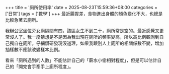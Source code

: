 +++
title = '廁所使用率'
date = 2025-08-23T15:59:36+08:00
categories = ['日常']
tags = ['數學']
+++
最近腸胃差，食物進出身體的顏色變化不大，也總是比較急著去廁所。

我辦公室坐位旁女廁隔間有四，該區女生不到二十，廁所常是空的。最近感覺又更常沒人了。我一度猜想是不是因為我出現在廁所的頻率變高，所以高比例觀測到自己獨自在廁所。仔細鑽研發現沒道理，如果我跟別人上廁所的相關係數不變，增加抽樣數不應該改變樣本比例。

看來「廁所遇到的人數」不能估計自己的「薪水小偷相對程度」，但是可以估計自己的「開完會手牽手上廁所程度」。
